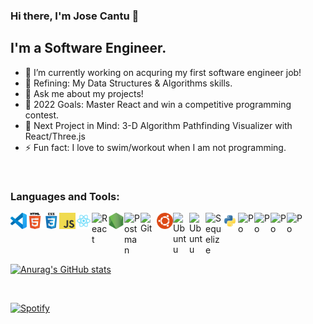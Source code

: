 ### Hi there, I'm Jose Cantu 👋

## I'm a Software Engineer.
- 🔭 I’m currently working on acquring my first software engineer job!
- 🌱 Refining: My Data Structures & Algorithms skills.
- 💬 Ask me about my projects!
- 🥅 2022 Goals: Master React and win a competitive programming contest. 
- 🧪 Next Project in Mind: 3-D Algorithm Pathfinding Visualizer with React/Three.js
- ⚡ Fun fact: I love to swim/workout when I am not programming.
<br />

### Languages and Tools:

<img align="left" alt="Visual Studio Code" width="26px" src="https://raw.githubusercontent.com/github/explore/80688e429a7d4ef2fca1e82350fe8e3517d3494d/topics/visual-studio-code/visual-studio-code.png" />
<img align="left" alt="HTML5" width="26px" src="https://raw.githubusercontent.com/github/explore/80688e429a7d4ef2fca1e82350fe8e3517d3494d/topics/html/html.png" />
<img align="left" alt="CSS" width="26px" src="https://raw.githubusercontent.com/github/explore/80688e429a7d4ef2fca1e82350fe8e3517d3494d/topics/css/css.png" />
<img align="left" alt="JavaScript" width="26px" src="https://raw.githubusercontent.com/github/explore/80688e429a7d4ef2fca1e82350fe8e3517d3494d/topics/javascript/javascript.png" />
<img align="left" alt="React" width="26px" src="https://raw.githubusercontent.com/github/explore/80688e429a7d4ef2fca1e82350fe8e3517d3494d/topics/react/react.png" />
<img align="left" alt="React" width="26px" src="https://cdn.jsdelivr.net/gh/devicons/devicon/icons/redux/redux-original.svg" />
<img align="left" alt="Nodejs" width="26px" src="https://raw.githubusercontent.com/github/explore/80688e429a7d4ef2fca1e82350fe8e3517d3494d/topics/nodejs/nodejs.png" />
<img align="left" alt="Postman" width="26px" src="https://cdn.jsdelivr.net/gh/devicons/devicon/icons/postgresql/postgresql-original-wordmark.svg" />
<img align="left" alt="Git" width="26px" src="https://cdn.jsdelivr.net/gh/devicons/devicon/icons/git/git-plain.svg" />
<img align="left" alt="Ubuntu" width="26px" src="https://raw.githubusercontent.com/github/explore/80688e429a7d4ef2fca1e82350fe8e3517d3494d/topics/ubuntu/ubuntu.png" />
<img align="left" alt="Ubuntu" width="26px" src="https://cdn.jsdelivr.net/gh/devicons/devicon/icons/flask/flask-original.svg" />
<img align="left" alt="Ubuntu" width="26px" src="https://cdn.jsdelivr.net/gh/devicons/devicon/icons/mocha/mocha-plain.svg" />
<img align="left" alt="Sequelize" width="26px" src="https://cdn.jsdelivr.net/gh/devicons/devicon/icons/sequelize/sequelize-original.svg" />
<img align="left" alt="Ubuntu" width="26px" src="https://raw.githubusercontent.com/github/explore/80688e429a7d4ef2fca1e82350fe8e3517d3494d/topics/python/python.png" />
<img align="left" alt="Po" width="26px" src="https://cdn.jsdelivr.net/npm/simple-icons@v6/icons/postman.svg" />
<img align="left" alt="Po" width="26px" src="https://cdn.jsdelivr.net/gh/devicons/devicon/icons/socketio/socketio-original.svg" />
<img align="left" alt="Po" width="26px" src="https://cdn.jsdelivr.net/gh/devicons/devicon/icons/sqlalchemy/sqlalchemy-original-wordmark.svg" />
<img align="left" alt="Po" width="26px" src="https://cdn.jsdelivr.net/gh/devicons/devicon/icons/amazonwebservices/amazonwebservices-plain-wordmark.svg"" />

<br />
<br />
<br />
<br />

[![Anurag's GitHub stats](https://github-readme-stats.vercel.app/api?username=vour123&count_private=true&show_icons=true&theme=dracula)](https://github.com/anuraghazra/github-readme-stats)

<br />

[![Spotify](https://novatorem-vour123.vercel.app/api/spotify)](https://open.spotify.com/user/12183131250)
